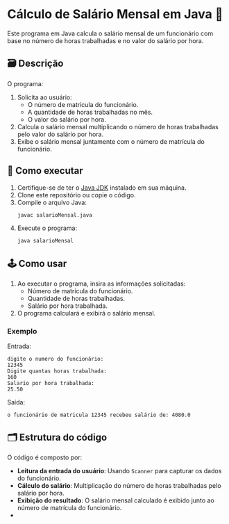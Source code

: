# Cálculo de Salário Mensal em Java 💼

Este programa em Java calcula o salário mensal de um funcionário com base no número de horas trabalhadas e no valor do salário por hora.

## 🗃 Descrição

O programa:

1. Solicita ao usuário:
   - O número de matrícula do funcionário.
   - A quantidade de horas trabalhadas no mês.
   - O valor do salário por hora.
2. Calcula o salário mensal multiplicando o número de horas trabalhadas pelo valor do salário por hora.
3. Exibe o salário mensal juntamente com o número de matrícula do funcionário.

## 🚀 Como executar

1. Certifique-se de ter o [Java JDK](https://www.oracle.com/java/technologies/javase-downloads.html) instalado em sua máquina.
2. Clone este repositório ou copie o código.
3. Compile o arquivo Java:
   ```bash
   javac salarioMensal.java
   ```
4. Execute o programa:
   ```bash
   java salarioMensal
   ```

## 🕹️ Como usar

1. Ao executar o programa, insira as informações solicitadas:
   - Número de matrícula do funcionário.
   - Quantidade de horas trabalhadas.
   - Salário por hora trabalhada.
2. O programa calculará e exibirá o salário mensal.

### Exemplo

Entrada:
```
digite o numero do funcionário:
12345
Digite quantas horas trabalhada:
160
Salario por hora trabalhada:
25.50
```

Saída:
```
o funcionário de matricula 12345 recebeu salário de: 4080.0
```

## 🗂 Estrutura do código

O código é composto por:

- **Leitura da entrada do usuário**: Usando `Scanner` para capturar os dados do funcionário.
- **Cálculo do salário**: Multiplicação do número de horas trabalhadas pelo salário por hora.
- **Exibição do resultado**: O salário mensal calculado é exibido junto ao número de matrícula do funcionário.
- 
